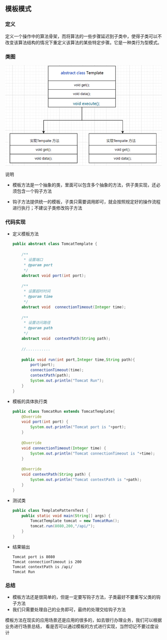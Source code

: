 ## 模板模式

### 定义

定义一个操作中的算法骨架，而将算法的一些步骤延迟到子类中，使得子类可以不改变该算法结构的情况下重定义该算法的某些特定步骤。它是一种类行为型模式。

### 类图

![tmepalte](img/tmepalte.png)

说明

- 模板方法是一个抽象的类，里面可以包含多个抽象的方法，供子类实现，还必须包含一个钩子方法

- 钩子方法提供统一的模板，子类只需要调用即可，就会按照规定好的操作流程进行执行；不建议子类修改钩子方法

### 代码实现

- 定义模板方法

  ```java
  public abstract class TomcatTemplate {
  
      /**
       * 设置端口
       * @param port
       */
      abstract void port(int port);
  
      /**
       * 设置超时时间
       * @param time
       */
      abstract void  connectionTimeout(Integer time);
  
      /**
       * 设置访问路径
       * @param path
       */
      abstract void  contextPath(String path);
  
      //...........
  
      public void run(int port,Integer time,String path){
          port(port);
          connectionTimeout(time);
          contextPath(path);
          System.out.println("Tomcat Run");
      }
  }
  ```

- 模板的具体执行类

  ```java
  public class TomcatRun extends TomcatTemplate{
      @Override
      void port(int port) {
          System.out.println("Tomcat port is "+port);
      }
  
      @Override
      void connectionTimeout(Integer time) {
          System.out.println("Tomcat connectionTimeout is "+time);
      }
  
      @Override
      void contextPath(String path) {
          System.out.println("Tomcat contextPath is "+path);
      }
  }
  ```

- 测试类

  ```java
  public class TemplatePatternTest {
      public static void main(String[] args) {
          TomcatTemplate tomcat = new TomcatRun();
          tomcat.run(8080,200,"/api/");
      }
  }
  ```

- 结果输出

  ```
  Tomcat port is 8080
  Tomcat connectionTimeout is 200
  Tomcat contextPath is /api/
  Tomcat Run
  ```
### 总结

- 模板方法还是很简单的，但是一定要写钩子方法，子类最好不要重写父类的钩子方法
- 我们只需要处理自己的业务即可，最终的处理交给钩子方法

模板方法在现实的应用场景还是应用的很多的，如去银行办理业务，我们可以根据业务进行场景总结，
看是否可以通过模板的方式进行实现，当然切记不要过度设计

  


  